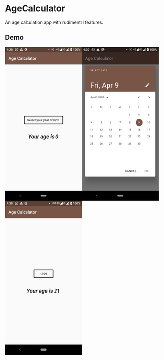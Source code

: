 # AgeCalculator

An age calculation app with rudimental features.

## Demo

<img align="left" width="250" src="https://github.com/Aman9026/AgeCalculator/blob/master/DemoAssets/demoimage1.jpeg">
<img align="left" width="250" src="https://github.com/Aman9026/AgeCalculator/blob/master/DemoAssets/demoimage2.jpeg">
<img align="left" width="250" src="https://github.com/Aman9026/AgeCalculator/blob/master/DemoAssets/demoimage3.jpeg">
